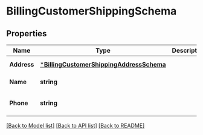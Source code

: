 # BillingCustomerShippingSchema

## Properties
Name | Type | Description | Notes
------------ | ------------- | ------------- | -------------
**Address** | [***BillingCustomerShippingAddressSchema**](BillingCustomerShippingAddressSchema.md) |  | [default to null]
**Name** | **string** |  | [default to null]
**Phone** | **string** |  | [optional] [default to null]

[[Back to Model list]](../README.md#documentation-for-models) [[Back to API list]](../README.md#documentation-for-api-endpoints) [[Back to README]](../README.md)


